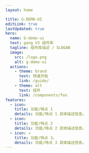 ```yaml
---
layout: home

title: G-DEMO-UI
editLink: true
lastUpdated: true
hero:
  name: G-demo-ui
  text: gang V3 组件库
  tagline: 组件库描述 / SLOGAN
  image:
    src: /logo.png
    alt: g-demo-ui
  actions:
    - theme: brand
      text: 快速开始
      link: /guide/
    - theme: alt
      text: 组件
      link: /components/foo
features:
  - icon: 
    title: 功能/特点 1
    details: 功能/特点 1 具体描述信息。
  - icon: 
    title: 功能/特点 2
    details: 功能/特点 2 具体描述信息。
  - icon: ✈️
    title: 功能/特点 3。
    details: 功能/特点 3 具体描述信息。
---
```

